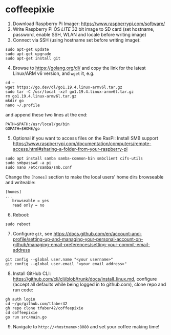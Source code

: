 # coffeepixie

1. Download Raspberry Pi Imager: https://www.raspberrypi.com/software/
2. Write Raspberry Pi OS *LITE* 32 bit image to SD card (set hostname, password, enable SSH, WLAN and locale before writing image)
3. Connect via SSH (using hostname set before writing image):
```
sudo apt-get update
sudo apt-get upgrade
sudo apt-get install git
```
4. Browse to https://golang.org/dl/ and copy the link for the latest Linux/ARM v6 version, and `wget` it, e.g.
```
cd ~
wget https://go.dev/dl/go1.19.4.linux-armv6l.tar.gz
sudo tar -C /usr/local -xzf go1.19.4.linux-armv6l.tar.gz
rm go1.19.4.linux-armv6l.tar.gz
mkdir go
nano ~/.profile

```
and append these two lines at the end:
```
PATH=$PATH:/usr/local/go/bin
GOPATH=$HOME/go
```
5. Optional if you want to access files on the RasPi: Install SMB support https://www.raspberrypi.com/documentation/computers/remote-access.html#sharing-a-folder-from-your-raspberry-pi
```
sudo apt install samba samba-common-bin smbclient cifs-utils
sudo smbpasswd -a pi
sudo nano /etc/samba/smb.conf
```
Change the `[homes]` section to make the local users' home dirs browseable and writeable:
```
[homes]
...
   browseable = yes
   read only = no
```
6. Reboot:
```
sudo reboot
```
7. Configure `git`, see https://docs.github.com/en/account-and-profile/setting-up-and-managing-your-personal-account-on-github/managing-email-preferences/setting-your-commit-email-address
```
git config --global user.name "<your username>"
git config --global user.email "<your email address>"
```
8. Install GitHub CLI: https://github.com/cli/cli/blob/trunk/docs/install_linux.md, configure (accept all defaults while being logged in to github.com), clone repo and run code:
```
gh auth login
cd ~/go/github.com/tfaber42 
gh repo clone tfaber42/coffeepixie
cd coffeepixie
go run src/main.go
```
9. Navigate to `http://<hostname>:8080` and set your coffee making time!
